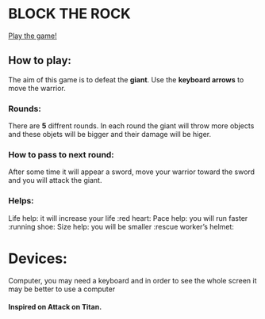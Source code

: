 # BLOCK THE ROCK

[Play the game!](http://somecoolsite.com)

## How to play:
The aim of this game is to defeat the **giant**. 
Use the **keyboard arrows** to move the warrior. 

### Rounds:
There are **5** diffrent rounds.
In each round the giant will throw more objects and these objets will be bigger and their damage will be higer. 

### How to pass to next round:
After some time it will appear a sword, move your warrior toward the sword and you will attack the giant.

### Helps:
Life help: it will increase your life :red heart:
Pace help: you will run faster :running shoe:
Size help: you will be smaller :rescue worker’s helmet:

# Devices:
Computer, you may need a keyboard and in order to see the whole screen it may be better to use a computer

#### Inspired on Attack on Titan. 